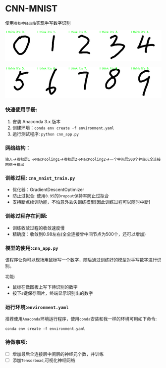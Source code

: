# CNN-MNIST
使用`卷积神经网络`实现手写数字识别

<img src="./src/pic/0.png" width="20%"><img src="./src/pic/1.png" width="20%"><img src="./src/pic/2.png" width="20%"><img src="./src/pic/3.png" width="20%"><img src="./src/pic/4.png" width="20%">

<img src="./src/pic/5.png" width="20%"><img src="./src/pic/6.png" width="20%"><img src="./src/pic/7.png" width="20%"><img src="./src/pic/8.png" width="20%"><img src="./src/pic/9.png" width="20%">



### 快速使用手册:

1. 安装 Anaconda 3.x 版本
2. 创建环境：`conda env create -f environment.yaml`
3. 运行测试程序: `python cnn_app.py`

### 网络结构：

`输入`->`卷积层1` ->`MaxPooling1`->`卷积层2`->`MaxPooling2`->`一个中间层500个神经元全连接网络`->`输出`

### 训练过程: `cnn_mnist_train.py`

- 优化器：GradientDescentOptimizer
- 防止过拟合: 使用`0.95`的`Dropout`保持率防止过拟合
- 支持断点续训功能，不怕意外丢失训练模型[因此训练过程可以随时中断]

### 训练过程存在问题:

- 训练收敛过程的收敛速度慢
- 精确度：收敛到0.98左右(全全连接曾中间节点为500个，还可以增加)

### 模型的使用:`cnn_app.py`

该程序让你可以现场用鼠标写一个数字，随后通过训练好的模型对手写数字进行识别。

功能:

- 鼠标在做图板上写下待识别的数字
- 按下`s`键保存图片，终端显示识别出的数字

### 运行环境:`environment.yaml`

推荐使用`Anaconda`环境运行程序，使用`conda`安装和我一样的环境可用如下命令:

```
conda env create -f environment.yaml
```



### 待做事项:

- [ ] 增加最后全连接层中间层的神经元个数，并训练
- [ ] 添加`Tensorboad`,可视化神经网络
